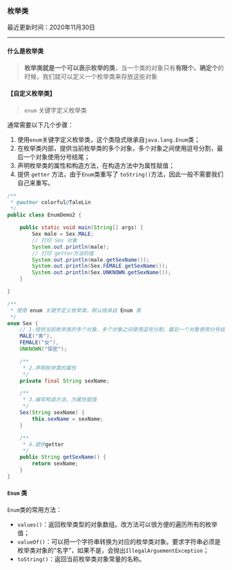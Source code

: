 ### 枚举类

最近更新时间：2020年11月30日



---



#### 什么是枚举类

> **枚举类就是一个可以表示枚举的类**，当一个类的对象只有**有限个、确定个**的时候，我们就可以定义一个枚举类来存放这些对象





#### 【自定义枚举类】

> `enum` 关键字定义枚举类



通常需要以下几个步骤：

1. 使用`enum`关键字定义枚举类，这个类隐式继承自`java.lang.Enum`类；
2. 在枚举类内部，提供当前枚举类的多个对象，多个对象之间使用逗号分割，最后一个对象使用分号结尾；
3. 声明枚举类的属性和构造方法，在构造方法中为属性赋值；
4. 提供 `getter` 方法，由于`Enum`类重写了 `toString()`方法，因此一般不需要我们自己来重写。



```java
/**
 * @author colorful@TaleLin
 */
public class EnumDemo2 {

    public static void main(String[] args) {
        Sex male = Sex.MALE;
        // 打印 Sex 对象
        System.out.println(male);
        // 打印 getter方法的值
        System.out.println(male.getSexName());
        System.out.println(Sex.FEMALE.getSexName());
        System.out.println(Sex.UNKNOWN.getSexName());
    }

}

/**
 * 使用 enum 关键字定义枚举类，默认继承自 Enum 类
 */
enum Sex {
    // 1.提供当前枚举类的多个对象，多个对象之间使用逗号分割，最后一个对象使用分号结尾
    MALE("男"),
    FEMALE("女"),
    UNKNOWN("保密");

    /**
     * 2.声明枚举类的属性
     */
    private final String sexName;

    /**
     * 3.编写构造方法，为属性赋值
     */
    Sex(String sexName) {
        this.sexName = sexName;
    }

    /**
     * 4.提供getter
     */
    public String getSexName() {
        return sexName;
    }
}

```



#### `Enum` 类

`Enum`类的常用方法：

- `values()`：返回枚举类型的对象数组。改方法可以很方便的遍历所有的枚举值；
- `valueOf()`：可以把一个字符串转换为对应的枚举类对象。要求字符串必须是枚举类对象的“名字”，如果不是，会抛出`IllegalArguementException`；
- `toString()`：返回当前枚举类对象常量的名称。



